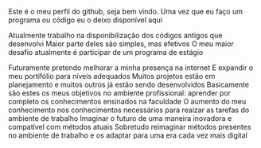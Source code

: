 Este é o meu perfil do github, seja bem vindo. 
Uma vez que eu faço um programa ou código eu o deixo disponível aqui

Atualmente trabalho na disponibilização dos códigos antigos que desenvolvi
Maior parte deles são simples, mas efetivos
O meu maior desafio atualmente é participar de um programa de estágio 

Futuramente pretendo melhorar a minha presença na internet 
E expandir o meu portifólio para níveis adequados
Muitos projetos estão em planejamento e muitos outros já estão sendo desenvolvidos
Basicamente são estes os meus objetivos no ambiente profissional: aprender por completo os conhecimentos ensinados na faculdade
O aumento do meu conhecimento nos conhecimentos necessários para reaizar as tarefas do ambiente de trabalho
Imaginar o futuro de uma maneira inovadora e compatível com métodos atuais
Sobretudo reimaginar métodos presentes no ambiente de trabalho e os adaptar para uma era cada vez mais digital

